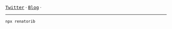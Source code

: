 [<kbd>Twitter</kbd>](https://x.com/renatoribz) ·
[<kbd>Blog</kbd>](https://rena.to) ·

---

```sh
npx renatorib
```


